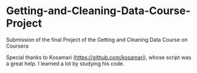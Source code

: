 # Getting-and-Cleaning-Data-Course-Project
Submission of the final Project of the Getting and Cleaning Data Course on Coursera

Special thanks to Kosamari (https://github.com/kosamari), whose script was a great help. I learned a lot by studying his code.
